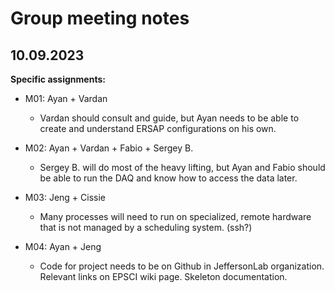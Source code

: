 # Group meeting notes

## 10.09.2023

**Specific assignments:**

- M01: Ayan + Vardan 
  - Vardan should consult and guide, but Ayan needs to be able to create and understand ERSAP configurations on his own.

- M02: Ayan + Vardan + Fabio + Sergey B.
  - Sergey B. will do most of the heavy lifting, but Ayan and Fabio should be able to run the DAQ and know how to access the data later.

- M03: Jeng + Cissie
  - Many processes will need to run on specialized, remote hardware that is not managed by a scheduling system. (ssh?)

- M04: Ayan + Jeng
  - Code for project needs to be on Github in JeffersonLab organization. Relevant links on EPSCI wiki page. Skeleton documentation.